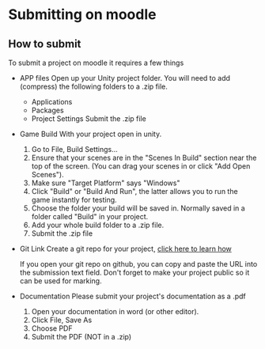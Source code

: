 # Submitting on moodle

## How to submit

To submit a project on moodle it requires a few things

* APP files
    Open up your Unity project folder. You will need to add (compress) the following folders to a .zip file.
    * Applications
    * Packages
    * Project Settings
    Submit the .zip file
* Game Build
    With your project open in unity.
    1. Go to File, Build Settings...
    2. Ensure that your scenes are in the "Scenes In Build" section near the top of the screen. (You can drag your scenes in or click "Add Open Scenes").
    3. Make sure "Target Platform" says "Windows"
    4. Click "Build" or "Build And Run", the latter allows you to run the game instantly for testing.
    5. Choose the folder your build will be saved in. Normally saved in a folder called "Build" in your project.
    6. Add your whole build folder to a .zip file.
    7. Submit the .zip file
* Git Link
    Create a git repo for your project, [click here to learn how](https://github.com/CapelaGames/csProgrammingBasics/blob/main/git.md)
    
    If you open your git repo on github, you can copy and paste the URL into the submission text field. Don't forget to make your project public so it can be used for marking.
* Documentation
    Please submit your project's documentation as a .pdf
    1. Open your documentation in word (or other editor).
    2. Click File, Save As
    3. Choose PDF
    4. Submit the PDF (NOT in a .zip)